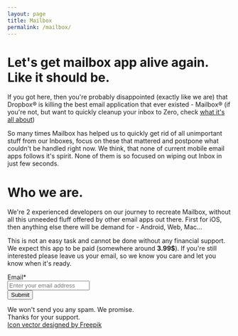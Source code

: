 ```yaml
---
layout: page
title: Mailbox
permalink: /mailbox/
---
```


  <div class="page-content post-content">
    <h1>Let's get mailbox app alive again. Like it should be.</h1>
  <p>​If you got here, then you're probably disappointed (exactly like we are) that Dropbox® is killing the best email application that ever existed - Mailbox® (if you're not, but want to quickly cleanup your inbox to Zero, check <a href="/about">what it's all about</a>)
</p><p>
So many times Mailbox has helped us to quickly get rid of all unimportant stuff from our Inboxes, focus on these that mattered and postpone what couldn't be handled right now. We think, that none of current mobile email apps follows it's spirit. None of them is so focused on wiping out Inbox in just few seconds.</p>
<h1>Who we are.</h1>
<p>
We're 2 experienced developers on our journey to recreate Mailbox, without all this unneeded fluff offered by other email apps out there. First for iOS, then anything else there will be demand for - Android, Web, Mac...​
</p>
<p>
​​This is not an easy task and cannot be done without any financial support. We expect this app to be paid (somewhere around <b>3.99$</b>). If you're still interested please leave us your email, so we know you care and let you know when it's ready.
</p>
  <div class="email-form">
  <form action="https://docs.google.com/forms/d/1D3b-eK8GzMmofru08ncKm_TKU4OEoL1JQ0YgsisOFk8/formResponse?embedded=true" method="POST" id="ss-form" target="_self" onsubmit="">
  <div>Email<span class="asterisk">*</span></div>
  <div><input type="email" name="entry.186563952" id="entry_186563952" dsize="30" required placeholder="Enter your email address">
  </div>
  <input type="hidden" name="draftResponse" value="[,,&quot;-6278033538162919265&quot;]">
  <input type="hidden" name="pageHistory" value="0">
  <input type="hidden" name="fvv" value="0">
  <input type="hidden" name="fbzx" value="-6278033538162919265">
  <input type="submit" name="submit" value="Submit" id="ss-submit" class="contact-submit">
  </form>
  </div>
  <div>
  We won't send you any spam. We promise.<br>
  ​Thanks for your support.
  </div>
  <div class="footer-small">
    <a href="http://www.freepik.com/free-photos-vectors/icon">Icon vector designed by Freepik</a>
  </div>
</div>
